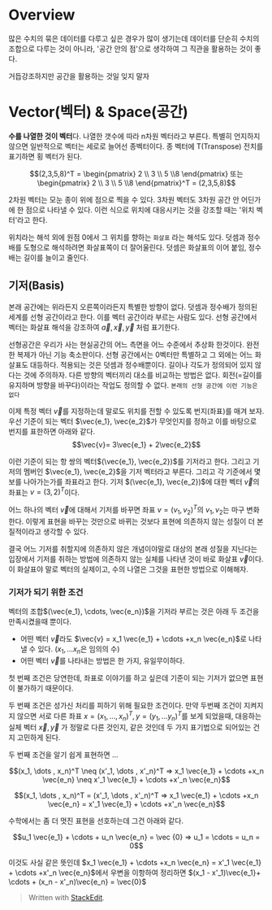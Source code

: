 # Overview

많은 수치의 묶은 데이터를 다루고 싶은 경우가 많이 생기는데 데이터를 단순히 수치의 조합으로 다루는 것이 아니라, '공간 안의 점'으로 생각하여 그 직관을 활용하는 것이 좋다. 

거듭강조하지만 공간을 활용하는 것일 잊지 말자

# Vector(벡터) & Space(공간)

**수를 나열한 것이 벡터**다. 나열한 갯수에 따라 n차원 벡터라고 부른다. 특별히 언지하지 않으면 일반적으로 벡터는 세로로 늘어선 종벡터이다.  종 벡터에 T(Transpose) 전치를 표기하면 횡 벡터가 된다. 

$$(2,3,5,8)^T = \begin{pmatrix} 2  \\ 3 \\ 5 \\8 \end{pmatrix} 또는 \begin{pmatrix} 2  \\ 3 \\ 5 \\8 \end{pmatrix}^T = (2,3,5,8)$$

2차원 벡터는 모눈 종이 위에 점으로 찍을 수 있다. 3차원 벡터도 3차원 공간 안 어딘가에 한 점으로 나타낼 수 있다. 이런 식으로 위치에 대응시키는 것을 강조할 때는 '위치 벡터'라고 한다. 

위치라는 해석 외에 원점 0에서 그 위치를 향하는 `화살표` 라는 해석도 있다. 덧셈과 정수배를 도형으로 해석하려면 화살표쪽이 더 잘어울린다. 덧셈은 화살표의 이어 붙임, 정수배는 길이를 늘이고 줄인다. 

## 기저(Basis)

본래 공간에는 위라든지 오른쪽이라든지 특별한 방향이 없다. 덧셈과 정수배가 정의된 세계를 선형 공간이라고 한다. 이를 벡터 공간이라 부르는 사람도 있다. 
선형 공간에서 벡터는 화살표 해석을 강조하여 $\vec{a}, \vec{x}, \vec{y}$ 처럼 표기한다. 

선형공간은 우리가 사는 현실공간의 어느 측면을 어느 수준에서 추상화 한것이다. 완전한 복제가 아닌 기능 축소판이다. 선형 공간에서는 0벡터만 특별하고 그 외에는 어느 화살표도 대등하다. 적용되는 것은 덧셈과 정수배뿐이다. 
길이나 각도가 정의되어 있지 않다는 것에 주의하자. 다른 방향의 벡터끼리 대소를 비교하는 방법은 없다. 회전(=길이를 유지하며 방향을 바꾸다)이라는 작업도 정의할 수 없다. `본래의 선형 공간에 이런 기능은 없다`

이제 특정 벡터 $\vec{v}$를 지정하는데 말로도 위치를 전할 수 있도록 번지(좌표)를 매겨 보자. 우선 기준이 되는 벡터 $\vec{e_1}, \vec{e_2}$가 무엇인지를 정하고 이를 바탕으로 번지를 표한하면 아래와 같다.
$$\vec{v}= 3\vec{e_1} + 2\vec{e_2}$$

이런 기준이 되는 항 쌍의 벡터$(\vec{e_1}, \vec{e_2})$를 기저라고 한다.  그리고 기저의 멤버인 $\vec{e_1}, \vec{e_2}$을 기저 벡터라고 부른다. 
그리고 각 기준에서 몇 보를 나아가는가를 좌표라고 한다. 기저 $(\vec{e_1}, \vec{e_2})$에 대한 벡터 $\vec{v}$의 좌표는 $v = (3, 2)^T$이다. 

어느 하나의 벡터 $\vec{v}$에 대해서 기저를 바꾸면 좌표 $v = (v_1, v_2)^T$의 $v_1, v_2$는 마구 변화한다. 이렇게 표현을 바꾸는 것만으로 바뀌는 것보다 표현에 의존하지 않는 성질이 더 본질적이라고 생각할 수 있다. 

결국 어느 기저를 취할지에 의존하지 않은 개념이야말로 대상의 본래 성질을 지닌다는 입장에서 기저를 취하는 방법에 의존하지 않는 실체를 나타낸 것이 바로 화살표 $\vec{v}$이다. 이 화살표야 말로 벡터의 실제이고, 수의 나열은 그것을 표현한 방법으로 이해해자. 

### 기저가 되기 위한 조건

벡터의 조합$(\vec{e_1}, \cdots, \vec{e_n})$을 기저라 부르는 것은 아래 두 조건을 만족시켰을때 뿐이다. 

* 어떤 벡터 $\vec{v}$라도 $\vec{v} = x_1 \vec{e_1} + \cdots +x_n \vec{e_n}$로 나타낼 수 있다. ($x_1, \dots x_n$은 임의의 수)
* 어떤 벡터 $\vec{v}$를 나타내는 방법은 한 가지, 유일무이하다.

첫 번째 조건은 당연한데, 좌표로 이야기를 하고 싶은데 기준이 되는 기저가 없으면 표현이 불가하기 때문이다. 

두 번째 조건은 성가신 처리를 피하기 위해 필요한 조건이다. 만약 두번째 조건이 지켜지지 않으면 서로 다른 좌표 $x= (x_1, \dots , x_n)^T, y = (y_1, \dots y_n)^T$를 보게 되었을때, 대응하는 실체 벡터 $\vec{x}, \vec{y}$ 가 정말로 다른 것인지, 같은 것인데 두 가지 표기법으로 되어있는 건지 고민하게 된다. 

두 번째 조건을 알기 쉽게 표현하면 ... 

$$(x_1, \dots , x_n)^T \neq (x'_1, \dots , x'_n)^T => x_1 \vec{e_1} + \cdots 
+x_n \vec{e_n} \neq x'_1 \vec{e_1} + \cdots +x'_n \vec{e_n}$$ 

$$(x_1, \dots , x_n)^T  = (x'_1, \dots , x'_n)^T => x_1 \vec{e_1} + \cdots 
+x_n \vec{e_n} = x'_1 \vec{e_1} + \cdots +x'_n \vec{e_n}$$ 

수학에서는 좀 더 멋진 표현을 선호하는데 그건 아래와 같다. 

$$u_1 \vec{e_1} + \cdots + u_n \vec{e_n} = \vec {0} => u_1 = \cdots = u_n = 0$$ 

이것도 사실 같은 뜻인데 $x_1 \vec{e_1} + \cdots 
+x_n \vec{e_n} = x'_1 \vec{e_1} + \cdots +x'_n \vec{e_n}$에서 우변을 이항하여 정리하면 $(x_1 - x'_1)\vec{e_1}+ \cdots + (x_n - x'_n)\vec{e_n} = \vec{0}$












> Written with [StackEdit](https://stackedit.io/).
<!--stackedit_data:
eyJoaXN0b3J5IjpbLTU0OTUwOTIwNiwxOTgxMjM5NzE1LC0xNj
Y0MzQ1MDE3LC00NzQ1Njc2MDIsMTk2MTIxNjQ1NSwtMTgxODQ4
ODA3OCwxMTIzNzAzMzEsMTUzNjMyNjI3NiwtMTMwNjA4MjI4Mi
w1MDg1OTQ1MzEsLTMxNTkxMzU0N119
-->